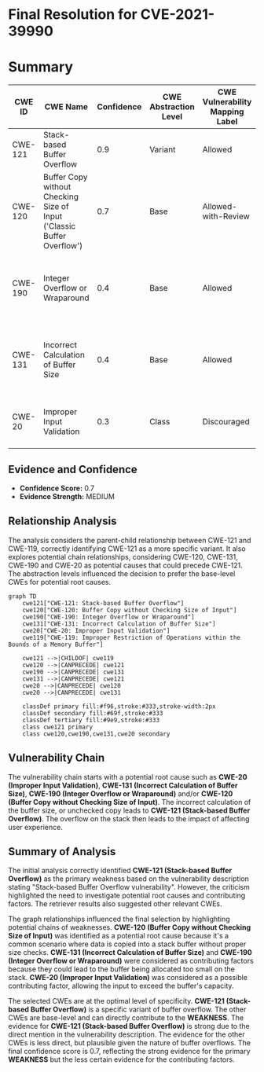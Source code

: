 # Final Resolution for CVE-2021-39990

# Summary
| CWE ID | CWE Name | Confidence | CWE Abstraction Level | CWE Vulnerability Mapping Label | CWE-Vulnerability Mapping Notes |
|---|---|---|---|---|---|
| CWE-121 | Stack-based Buffer Overflow | 0.9 | Variant | Allowed | Primary CWE |
| CWE-120 | Buffer Copy without Checking Size of Input ('Classic Buffer Overflow') | 0.7 | Base | Allowed-with-Review | Secondary Candidate: Potential Root Cause |
| CWE-190 | Integer Overflow or Wraparound | 0.4 | Base | Allowed | Secondary Candidate: Contributing Factor to Incorrect Buffer Size Calculation |
| CWE-131 | Incorrect Calculation of Buffer Size | 0.4 | Base | Allowed | Secondary Candidate: Contributing Factor to Incorrect Buffer Size Calculation |
| CWE-20 | Improper Input Validation | 0.3 | Class | Discouraged | Secondary Candidate: Contributing Factor to Input Size |

## Evidence and Confidence

*   **Confidence Score:** 0.7
*   **Evidence Strength:** MEDIUM

## Relationship Analysis
The analysis considers the parent-child relationship between CWE-121 and CWE-119, correctly identifying CWE-121 as a more specific variant. It also explores potential chain relationships, considering CWE-120, CWE-131, CWE-190 and CWE-20 as potential causes that could precede CWE-121. The abstraction levels influenced the decision to prefer the base-level CWEs for potential root causes.

```mermaid
graph TD
    cwe121["CWE-121: Stack-based Buffer Overflow"]
    cwe120["CWE-120: Buffer Copy without Checking Size of Input"]
    cwe190["CWE-190: Integer Overflow or Wraparound"]
    cwe131["CWE-131: Incorrect Calculation of Buffer Size"]
    cwe20["CWE-20: Improper Input Validation"]
    cwe119["CWE-119: Improper Restriction of Operations within the Bounds of a Memory Buffer"]

    cwe121 -->|CHILDOF| cwe119
    cwe120 -->|CANPRECEDE| cwe121
    cwe190 -->|CANPRECEDE| cwe131
    cwe131 -->|CANPRECEDE| cwe121
    cwe20 -->|CANPRECEDE| cwe120
    cwe20 -->|CANPRECEDE| cwe131

    classDef primary fill:#f96,stroke:#333,stroke-width:2px
    classDef secondary fill:#69f,stroke:#333
    classDef tertiary fill:#9e9,stroke:#333
    class cwe121 primary
    class cwe120,cwe190,cwe131,cwe20 secondary
```

## Vulnerability Chain
The vulnerability chain starts with a potential root cause such as **CWE-20 (Improper Input Validation)**, **CWE-131 (Incorrect Calculation of Buffer Size)**, **CWE-190 (Integer Overflow or Wraparound)** and/or **CWE-120 (Buffer Copy without Checking Size of Input)**. The incorrect calculation of the buffer size, or unchecked copy leads to **CWE-121 (Stack-based Buffer Overflow)**. The overflow on the stack then leads to the impact of affecting user experience.

## Summary of Analysis
The initial analysis correctly identified **CWE-121 (Stack-based Buffer Overflow)** as the primary weakness based on the vulnerability description stating "Stack-based Buffer Overflow vulnerability". However, the criticism highlighted the need to investigate potential root causes and contributing factors. The retriever results also suggested other relevant CWEs.

The graph relationships influenced the final selection by highlighting potential chains of weaknesses. **CWE-120 (Buffer Copy without Checking Size of Input)** was identified as a potential root cause because it's a common scenario where data is copied into a stack buffer without proper size checks. **CWE-131 (Incorrect Calculation of Buffer Size)** and **CWE-190 (Integer Overflow or Wraparound)** were considered as contributing factors because they could lead to the buffer being allocated too small on the stack. **CWE-20 (Improper Input Validation)** was considered as a possible contributing factor, allowing the input to exceed the buffer's capacity.

The selected CWEs are at the optimal level of specificity. **CWE-121 (Stack-based Buffer Overflow)** is a specific variant of buffer overflow. The other CWEs are base-level and can directly contribute to the **WEAKNESS**. The evidence for **CWE-121 (Stack-based Buffer Overflow)** is strong due to the direct mention in the vulnerability description. The evidence for the other CWEs is less direct, but plausible given the nature of buffer overflows. The final confidence score is 0.7, reflecting the strong evidence for the primary **WEAKNESS** but the less certain evidence for the contributing factors.